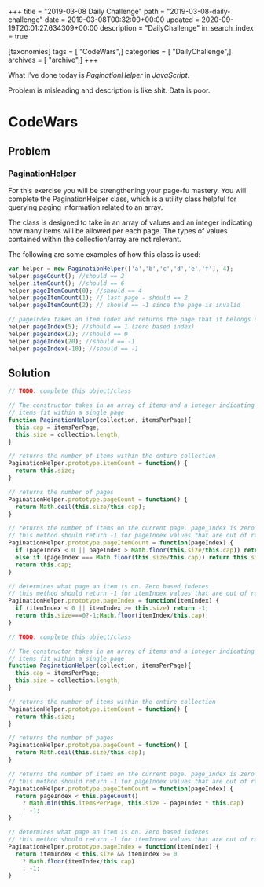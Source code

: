 +++
title = "2019-03-08 Daily Challenge"
path = "2019-03-08-daily-challenge"
date = 2019-03-08T00:32:00+00:00
updated = 2020-09-19T20:01:27.634309+00:00
description = "DailyChallenge"
in_search_index = true

[taxonomies]
tags = [ "CodeWars",]
categories = [ "DailyChallenge",]
archives = [ "archive",]
+++

What I've done today is *PaginationHelper* in *JavaScript*.

Problem is misleading and description is like shit. Data is poor.

<!--more-->

# CodeWars

## Problem

### PaginationHelper

For this exercise you will be strengthening your page-fu mastery. 
You will complete the PaginationHelper class, which is a utility 
class helpful for querying paging information related to an array.

The class is designed to take in an array of values and an integer 
indicating how many items will be allowed per each page. The types 
of values contained within the collection/array are not relevant.

The following are some examples of how this class is used:

``` js
var helper = new PaginationHelper(['a','b','c','d','e','f'], 4);
helper.pageCount(); //should == 2
helper.itemCount(); //should == 6
helper.pageItemCount(0); //should == 4
helper.pageItemCount(1); // last page - should == 2
helper.pageItemCount(2); // should == -1 since the page is invalid

// pageIndex takes an item index and returns the page that it belongs on
helper.pageIndex(5); //should == 1 (zero based index)
helper.pageIndex(2); //should == 0
helper.pageIndex(20); //should == -1
helper.pageIndex(-10); //should == -1
```

## Solution

``` js
// TODO: complete this object/class

// The constructor takes in an array of items and a integer indicating how many
// items fit within a single page
function PaginationHelper(collection, itemsPerPage){
  this.cap = itemsPerPage;
  this.size = collection.length;
}

// returns the number of items within the entire collection
PaginationHelper.prototype.itemCount = function() {
  return this.size;
}

// returns the number of pages
PaginationHelper.prototype.pageCount = function() {
  return Math.ceil(this.size/this.cap);
}

// returns the number of items on the current page. page_index is zero based.
// this method should return -1 for pageIndex values that are out of range
PaginationHelper.prototype.pageItemCount = function(pageIndex) {
  if (pageIndex < 0 || pageIndex > Math.floor(this.size/this.cap)) return -1;
  else if (pageIndex === Math.floor(this.size/this.cap)) return this.size % this.cap;
  return this.cap;
}

// determines what page an item is on. Zero based indexes
// this method should return -1 for itemIndex values that are out of range
PaginationHelper.prototype.pageIndex = function(itemIndex) {
  if (itemIndex < 0 || itemIndex >= this.size) return -1;
  return this.size===0?-1:Math.floor(itemIndex/this.cap);
}
```



``` js
// TODO: complete this object/class

// The constructor takes in an array of items and a integer indicating how many
// items fit within a single page
function PaginationHelper(collection, itemsPerPage){
  this.cap = itemsPerPage;
  this.size = collection.length;
}

// returns the number of items within the entire collection
PaginationHelper.prototype.itemCount = function() {
  return this.size;
}

// returns the number of pages
PaginationHelper.prototype.pageCount = function() {
  return Math.ceil(this.size/this.cap);
}

// returns the number of items on the current page. page_index is zero based.
// this method should return -1 for pageIndex values that are out of range
PaginationHelper.prototype.pageItemCount = function(pageIndex) {
  return pageIndex < this.pageCount()
    ? Math.min(this.itemsPerPage, this.size - pageIndex * this.cap)
    : -1;
}

// determines what page an item is on. Zero based indexes
// this method should return -1 for itemIndex values that are out of range
PaginationHelper.prototype.pageIndex = function(itemIndex) {
  return itemIndex < this.size && itemIndex >= 0
    ? Math.floor(itemIndex/this.cap)
    : -1;
}
```